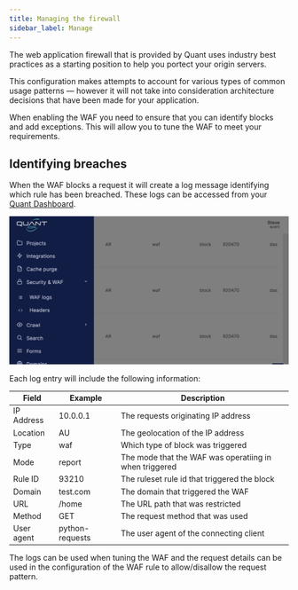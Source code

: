 ```yaml
---
title: Managing the firewall
sidebar_label: Manage
---
```


The web application firewall that is provided by Quant uses industry best practices as a starting position to help you portect your origin servers.

This configuration makes attempts to account for various types of common usage patterns — however it will not take into consideration architecture decisions that have been made for your application.

When enabling the WAF you need to ensure that you can identify blocks and add exceptions. This will allow you to tune the WAF to meet your requirements.

## Identifying breaches

When the WAF blocks a request it will create a log message identifying which rule has been breached. These logs can be accessed from your [Quant Dashboard](https://dashboard.quantcdn.io/security/waf-log).

![Quant WAF logs](../../../static/img/waf/dashboard-loc.png)

Each log entry will include the following information:

| Field      | Example         | Description                                            |
| ---------- | --------------- | ------------------------------------------------------ |
| IP Address | 10.0.0.1        | The requests originating IP address                    |
| Location   | AU              | The geolocation of the IP address                      |
| Type       | waf             | Which type of block was triggered                      |
| Mode       | report          | The mode that the WAF was operatiing in when triggered |
| Rule ID    | 93210           | The ruleset rule id that triggered the block           |
| Domain     | test.com        | The domain that triggered the WAF                      |
| URL        | /home           | The URL path that was restricted                       |
| Method     | GET             | The request method that was used                       |
| User agent | python-requests | The user agent of the connecting client                |

The logs can be used when tuning the WAF and the request details can be used in the configuration of the WAF rule to allow/disallow the request pattern.
